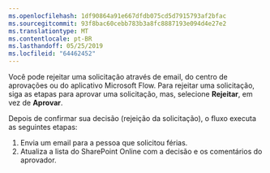 ```yaml
---
ms.openlocfilehash: 1df90864a91e667dfdb075cd5d7915793af2bfac
ms.sourcegitcommit: 93f8bac60cebb783b3a8fc8887193e094d4e27e2
ms.translationtype: MT
ms.contentlocale: pt-BR
ms.lasthandoff: 05/25/2019
ms.locfileid: "64462452"
---
```

Você pode rejeitar uma solicitação através de email, do centro de aprovações ou do aplicativo Microsoft Flow. Para rejeitar uma solicitação, siga as etapas para aprovar uma solicitação, mas, selecione **Rejeitar**, em vez de **Aprovar**.

Depois de confirmar sua decisão (rejeição da solicitação), o fluxo executa as seguintes etapas:

1. Envia um email para a pessoa que solicitou férias.
2. Atualiza a lista do SharePoint Online com a decisão e os comentários do aprovador.

